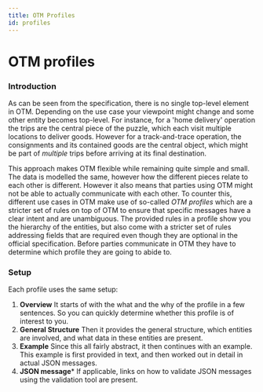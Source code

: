 ```yaml
---
title: OTM Profiles
id: profiles
---
```


OTM profiles
============

### Introduction
As can be seen from the specification, there is no single top-level element in OTM. Depending on the use case your viewpoint might change and some other entity becomes top-level. For instance, for a 'home delivery' operation the trips are the central piece of the puzzle, which each visit multiple locations to deliver goods. However for a track-and-trace operation, the consignments and its contained goods are the central object, which might be part of _multiple_ trips before arriving at its final destination.

This approach makes OTM flexible while remaining quite simple and small. The data is modelled the same, however how the different pieces relate to each other is different. However it also means that parties using OTM might not be able to actually communicate with each other. To counter this, different use cases in OTM make use of so-called _OTM profiles_ which are a stricter set of rules on top of OTM to ensure that specific messages have a clear intent and are unambiguous. The provided rules in a profile show you the hierarchy of the entities, but also come with a stricter set of rules addressing fields that are required even though they are optional in the official specification. Before parties communicate in OTM they have to determine which profile they are going to abide to.


### Setup
Each profile uses the same setup:

1. **Overview** It starts of with the what and the why of the profile in a few sentences. So you can quickly determine whether this profile is of interest to you.
2. **General Structure** Then it provides the general structure, which entities are involved, and what data in these entities are present.
3. **Example** Since this all fairly abstract, it then continues with an example. This example is first provided in text, and then worked out in detail in actual JSON messages.
4. **JSON message*** If applicable, links on how to validate JSON messages using the validation tool are present.